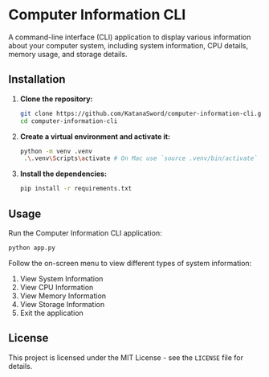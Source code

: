 # Computer Information CLI

A command-line interface (CLI) application to display various information about your computer system, including system information, CPU details, memory usage, and storage details.

## Installation

1. **Clone the repository:**

   ```sh
   git clone https://github.com/KatanaSword/computer-information-cli.git
   cd computer-information-cli
   ```

2. **Create a virtual environment and activate it:**

   ```sh
   python -m venv .venv
    .\.venv\Scripts\activate # On Mac use `source .venv/bin/activate`
   ```

3. **Install the dependencies:**
   ```sh
   pip install -r requirements.txt
   ```

## Usage

Run the Computer Information CLI application:

```sh
python app.py
```

Follow the on-screen menu to view different types of system information:

1. View System Information
2. View CPU Information
3. View Memory Information
4. View Storage Information
5. Exit the application

## License

This project is licensed under the MIT License - see the `LICENSE` file for details.
